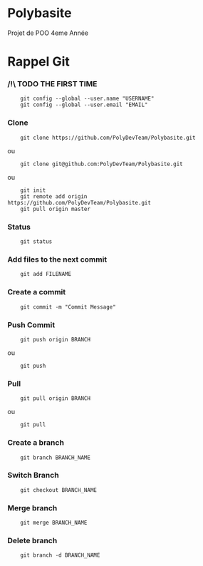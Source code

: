 # Polybasite
Projet de POO 4eme Année

# Rappel Git

### /!\ TODO THE FIRST TIME

```
    git config --global --user.name "USERNAME"
    git config --global --user.email "EMAIL"
```

### Clone

```
    git clone https://github.com/PolyDevTeam/Polybasite.git
```

ou

```
    git clone git@github.com:PolyDevTeam/Polybasite.git
```

ou

```
    git init
    git remote add origin https://github.com/PolyDevTeam/Polybasite.git
    git pull origin master
```

### Status

```
    git status
```

### Add files to the next commit

```
    git add FILENAME
```

### Create a commit

```
    git commit -m "Commit Message"
```

### Push Commit

```
    git push origin BRANCH
```

ou

```
    git push
```

### Pull

```
    git pull origin BRANCH
```

ou

```
    git pull
```

### Create a branch

```
    git branch BRANCH_NAME
```

### Switch Branch

```
    git checkout BRANCH_NAME
```

### Merge branch

```
    git merge BRANCH_NAME
```

### Delete branch

```
    git branch -d BRANCH_NAME
```
